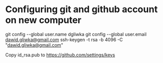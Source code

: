 Configuring git and github account on new computer
======================



git config --global user.name dgliwka
git config --global user.email dawid.gliwka@gmail.com
ssh-keygen -t rsa -b 4096 -C "dawid.gliwka@gmail.com"

Copy id_rsa.pub to https://github.com/settings/keys

